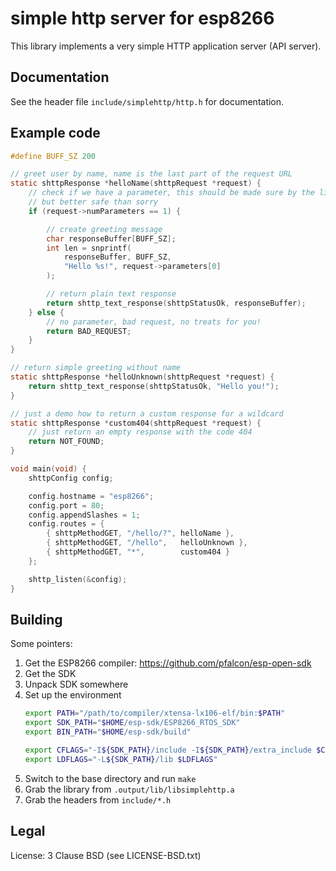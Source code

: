 # simple http server for esp8266

This library implements a very simple HTTP application server (API server).

## Documentation

See the header file `include/simplehttp/http.h` for documentation.

## Example code

```c
#define BUFF_SZ 200

// greet user by name, name is the last part of the request URL
static shttpResponse *helloName(shttpRequest *request) {
    // check if we have a parameter, this should be made sure by the lib,
    // but better safe than sorry
    if (request->numParameters == 1) {

        // create greeting message
        char responseBuffer[BUFF_SZ];
        int len = snprintf(
            responseBuffer, BUFF_SZ,
            "Hello %s!", request->parameters[0]
        );

        // return plain text response
        return shttp_text_response(shttpStatusOk, responseBuffer);
    } else {
        // no parameter, bad request, no treats for you!
        return BAD_REQUEST;
    }
}

// return simple greeting without name
static shttpResponse *helloUnknown(shttpRequest *request) {
    return shttp_text_response(shttpStatusOk, "Hello you!");
}

// just a demo how to return a custom response for a wildcard
static shttpResponse *custom404(shttpRequest *request) {
    // just return an empty response with the code 404
    return NOT_FOUND;
}

void main(void) {
    shttpConfig config;

    config.hostname = "esp8266";
    config.port = 80;
    config.appendSlashes = 1;
    config.routes = {
        { shttpMethodGET, "/hello/?", helloName },
        { shttpMethodGET, "/hello",   helloUnknown },
        { shttpMethodGET, "*",        custom404 }
    };

    shttp_listen(&config);
}
```

## Building

Some pointers:

1. Get the ESP8266 compiler: https://github.com/pfalcon/esp-open-sdk
2. Get the SDK
3. Unpack SDK somewhere
4. Set up the environment
    ```bash
    export PATH="/path/to/compiler/xtensa-lx106-elf/bin:$PATH"
    export SDK_PATH="$HOME/esp-sdk/ESP8266_RTOS_SDK"
    export BIN_PATH="$HOME/esp-sdk/build"

    export CFLAGS="-I${SDK_PATH}/include -I${SDK_PATH}/extra_include $CFLAGS"
    export LDFLAGS="-L${SDK_PATH}/lib $LDFLAGS"
    ```
5. Switch to the base directory and run `make`
6. Grab the library from `.output/lib/libsimplehttp.a`
7. Grab the headers from `include/*.h`

## Legal

License: 3 Clause BSD (see LICENSE-BSD.txt)